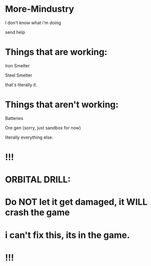 # More-Mindustry
I don't know what i'm doing 

send help

# Things that are working:
Iron Smelter

Steel Smelter

that's literally it.

# Things that aren't working:

Batteries

Ore gen (sorry, just sandbox for now)

literally everything else.

# !!!
# ORBITAL DRILL:
# Do NOT let it get damaged, it WILL crash the game
# i can't fix this, its in the game.
# !!!


